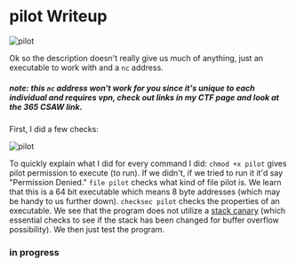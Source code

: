 # pilot Writeup

![pilot](https://user-images.githubusercontent.com/41026969/50910626-2e3dd000-13fc-11e9-8ec9-58243f541a8e.png)

Ok so the description doesn't really give us much of anything, just an executable to work with and a ```nc``` address.
##### note: this ```nc``` address won't work for you since it's unique to each individual and requires vpn, check out links in my CTF page and look at the 365 CSAW link.

First, I did a few checks:

![pilot](https://user-images.githubusercontent.com/41026969/50911285-86290680-13fd-11e9-97aa-da7c1e90efe5.png)

To quickly explain what I did for every command I did:
```chmod +x pilot``` gives pilot permission to execute (to run). If we didn't, if we tried to run it it'd say "Permission Denied." ```file pilot``` checks what kind of file pilot is. We learn that this is a 64 bit executable which means 8 byte addresses (which may be handy to us further down). ```checksec pilot``` checks the properties of an executable. We see that the program does not utilize a [stack canary](https://en.wikipedia.org/wiki/Stack_buffer_overflow#Stack_canaries) (which essential checks to see if the stack has been changed for buffer overflow possibility). We then just test the program.

### in progress
